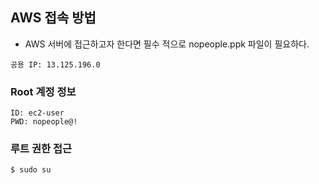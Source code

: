## AWS 접속 방법
 * AWS 서버에 접근하고자 한다면 필수 적으로 nopeople.ppk 파일이 필요하다.
```
공용 IP: 13.125.196.0
```

### Root 계정 정보
```
ID: ec2-user
PWD: nopeople@!
```

### 루트 권한 접근
```
$ sudo su
```
